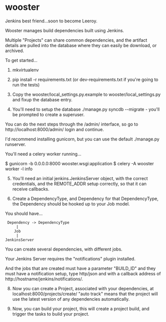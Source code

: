 wooster
=======
Jenkins best friend...soon to become Leeroy.

Wooster manages build dependencies built using Jenkins.

Multiple "Projects" can share common dependencies, and the artifact details are
pulled into the database where they can easily be download, or archived.

To get started...

1. mkvirtualenv <name>

2. pip install -r requirements.txt (or dev-requirements.txt if you're going to
   run the tests)

3. Copy the wooster/local_settings.py.example to wooster/local_settings.py and
   fixup the database entry.

4. You'll need to setup the database ./manage.py syncdb --migrate - you'll be
   prompted to create a superuser.

You can do the next steps through the /admin/ interface, so go to
http://localhost:8000/admin/ login and continue.

I'd recommend installing gunicorn, but you can use the default ./manage.py
runserver.

You'll need a celery worker running...

$ gunicorn -b 0.0.0.0:8000 wooster.wsgi:application
$ celery -A wooster worker -l info

5. You'll need an initial jenkins.JenkinsServer object, with the correct credentials,
   and the REMOTE_ADDR setup correctly, so that it can receive callbacks.

7. Create a DependencyType, and Dependency for that DependencyType, the
   Dependency should be hooked up to your Job model.


You should have...


     Dependency -> DependencyType
         |
        Job
         |
    JenkinsServer

You can create several dependencies, with different jobs.

Your Jenkins Server requires the "notifications" plugin installed.

And the jobs that are created must have a parameter "BUILD_ID" and they must
have a notification setup, type http/json and with a callback address of
http://hostname/jenkins/notifications/.

8. Now you can create a Project, associated with your dependencies, at
   localhost:8000/projects/create/ "auto track" means that the project will use
   the latest version of any dependencies automatically.

9. Now, you can build your project, this will create a project build, and
   trigger the tasks to build your project.
